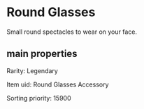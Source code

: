 # Round Glasses

Small round spectacles to wear on your face.

## main properties

Rarity: Legendary

Item uid: Round Glasses Accessory

Sorting priority: 15900
